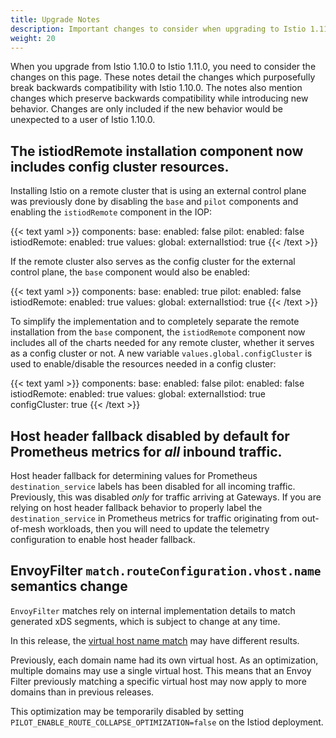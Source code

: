 ```yaml
---
title: Upgrade Notes
description: Important changes to consider when upgrading to Istio 1.11.0.
weight: 20
---
```



When you upgrade from Istio 1.10.0 to Istio 1.11.0, you need to consider the changes on this page.
These notes detail the changes which purposefully break backwards compatibility with Istio 1.10.0.
The notes also mention changes which preserve backwards compatibility while introducing new behavior.
Changes are only included if the new behavior would be unexpected to a user of Istio 1.10.0.

## The istiodRemote installation component now includes config cluster resources.

Installing Istio on a remote cluster that is using an external control plane was previously done by disabling the `base` and `pilot`
components and enabling the `istiodRemote` component in the IOP:

{{< text yaml >}}
components:
  base:
    enabled: false
  pilot:
    enabled: false
  istiodRemote:
    enabled: true
values:
  global:
    externalIstiod: true
{{< /text >}}

If the remote cluster also serves as the config cluster for the external control plane,
the `base` component would also be enabled:

{{< text yaml >}}
components:
  base:
    enabled: true
  pilot:
    enabled: false
  istiodRemote:
    enabled: true
values:
  global:
    externalIstiod: true
{{< /text >}}

To simplify the implementation and to completely separate the remote installation from the `base` component,
the `istiodRemote` component now includes all of the charts needed for any remote cluster, whether it serves as a config
cluster or not. A new variable `values.global.configCluster` is used to enable/disable the resources needed
in a config cluster:

{{< text yaml >}}
components:
  base:
    enabled: false
  pilot:
    enabled: false
  istiodRemote:
    enabled: true
values:
  global:
    externalIstiod: true
    configCluster: true
{{< /text >}}

## Host header fallback disabled by default for Prometheus metrics for *all* inbound traffic.
Host header fallback for determining values for Prometheus `destination_service` labels has been disabled for all incoming traffic.
Previously, this was disabled *only* for traffic arriving at Gateways. If you are relying on host header fallback behavior to properly
label the `destination_service` in Prometheus metrics for traffic originating from out-of-mesh workloads, then you will need to update the telemetry
configuration to enable host header fallback.

## EnvoyFilter `match.routeConfiguration.vhost.name` semantics change
`EnvoyFilter` matches rely on internal implementation details to match generated xDS segments, which is subject to change at any time.

In this release, the [virtual host name match](https://istio.io/latest/docs/reference/config/networking/envoy-filter/#EnvoyFilter-RouteConfigurationMatch-VirtualHostMatch) may have different results.

Previously, each domain name had its own virtual host. As an optimization, multiple domains may use a single virtual host.
This means that an Envoy Filter previously matching a specific virtual host may now apply to more domains than in previous releases.

This optimization may be temporarily disabled by setting `PILOT_ENABLE_ROUTE_COLLAPSE_OPTIMIZATION=false` on the Istiod deployment.
